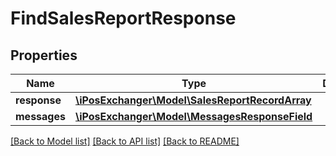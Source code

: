 # FindSalesReportResponse

## Properties
Name | Type | Description | Notes
------------ | ------------- | ------------- | -------------
**response** | [**\iPosExchanger\Model\SalesReportRecordArray**](SalesReportRecordArray.md) |  | [optional] 
**messages** | [**\iPosExchanger\Model\MessagesResponseField**](MessagesResponseField.md) |  | [optional] 

[[Back to Model list]](../README.md#documentation-for-models) [[Back to API list]](../README.md#documentation-for-api-endpoints) [[Back to README]](../README.md)


